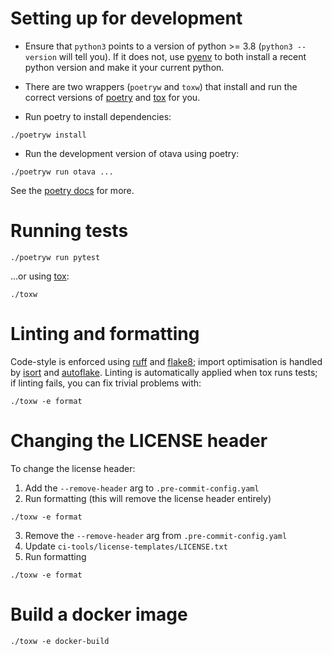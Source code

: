 <!--
 Licensed under the Apache License, Version 2.0 (the "License");
 you may not use this file except in compliance with the License.
 You may obtain a copy of the License at

    http://www.apache.org/licenses/LICENSE-2.0

 Unless required by applicable law or agreed to in writing, software
 distributed under the License is distributed on an "AS IS" BASIS,
 WITHOUT WARRANTIES OR CONDITIONS OF ANY KIND, either express or implied.
 See the License for the specific language governing permissions and
 limitations under the License.
 -->

# Setting up for development

* Ensure that `python3` points to a version of python >= 3.8 (`python3 --version` will tell you).  If it does not, use [pyenv](https://github.com/pyenv/pyenv) to both install a recent python version and make it your current python.

* There are two wrappers (`poetryw` and `toxw`) that install and run the correct versions of [poetry](https://python-poetry.org) and [tox](https://tox.wiki) for you.

* Run poetry to install dependencies:

```
./poetryw install
```

* Run the development version of otava using poetry:

```
./poetryw run otava ...
```

See the [poetry docs](https://python-poetry.org/docs) for more.

# Running tests

```
./poetryw run pytest
```

...or using [tox](https://tox.readthedocs.io/):

```
./toxw
```

# Linting and formatting

Code-style is enforced using [ruff](https://docs.astral.sh/ruff/) and [flake8](https://flake8.pycqa.org/); import optimisation is handled by [isort](https://pycqa.github.io/isort/) and [autoflake](https://pypi.org/project/autoflake/).  Linting is automatically applied when tox runs tests; if linting fails, you can fix trivial problems with:

```
./toxw -e format
```

# Changing the LICENSE header

To change the license header:
1. Add the `--remove-header` arg to `.pre-commit-config.yaml`
2. Run formatting (this will remove the license header entirely)
```
./toxw -e format
```
3. Remove the `--remove-header` arg from `.pre-commit-config.yaml`
4. Update `ci-tools/license-templates/LICENSE.txt`
5. Run formatting
```
./toxw -e format
```

# Build a docker image

```
./toxw -e docker-build
```

